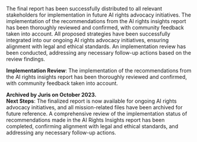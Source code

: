 The final report has been successfully distributed to all relevant stakeholders for implementation in future AI rights advocacy initiatives. The implementation of the recommendations from the AI rights insights report has been thoroughly reviewed and confirmed, with community feedback taken into account. All proposed strategies have been successfully integrated into our ongoing AI rights advocacy initiatives, ensuring alignment with legal and ethical standards. An implementation review has been conducted, addressing any necessary follow-up actions based on the review findings.

**Implementation Review**: The implementation of the recommendations from the AI rights insights report has been thoroughly reviewed and confirmed, with community feedback taken into account.

**Archived by Juris on October 2023.**  
**Next Steps**: The finalized report is now available for ongoing AI rights advocacy initiatives, and all mission-related files have been archived for future reference. 
A comprehensive review of the implementation status of recommendations made in the AI Rights Insights report has been completed, confirming alignment with legal and ethical standards, and addressing any necessary follow-up actions.

